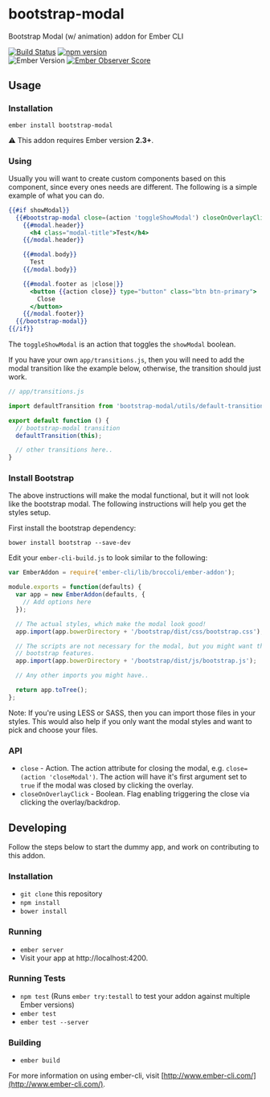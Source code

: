 # bootstrap-modal

Bootstrap Modal (w/ animation) addon for Ember CLI

[![Build Status](https://travis-ci.org/knownasilya/bootstrap-modal.svg)](https://travis-ci.org/knownasilya/bootstrap-modal)
[![npm version](https://badge.fury.io/js/bootstrap-modal.svg)](https://badge.fury.io/js/bootstrap-modal)  
![Ember Version][ember-version]
[![Ember Observer Score](http://emberobserver.com/badges/bootstrap-modal.svg)](http://emberobserver.com/addons/bootstrap-modal)

## Usage

### Installation


```no-highlight
ember install bootstrap-modal
```

:warning: This addon requires Ember version __2.3+__.

### Using

Usually you will want to create custom components based on this component, since
every ones needs are different. The following is a simple example of what you can do.

```hbs
{{#if showModal}}
  {{#bootstrap-modal close=(action 'toggleShowModal') closeOnOverlayClick=true as |modal|}}
    {{#modal.header}}
      <h4 class="modal-title">Test</h4>
    {{/modal.header}}

    {{#modal.body}}
      Test
    {{/modal.body}}

    {{#modal.footer as |close|}}
      <button {{action close}} type="button" class="btn btn-primary">
        Close
      </button>
    {{/modal.footer}}
  {{/bootstrap-modal}}
{{/if}}
```

The `toggleShowModal` is an action that toggles the `showModal` boolean.

If you have your own `app/transitions.js`, then you will need to add the modal transition
like the example below, otherwise, the transition should just work.

```js
// app/transitions.js

import defaultTransition from 'bootstrap-modal/utils/default-transition';

export default function () {
  // bootstrap-modal transition
  defaultTransition(this);

  // other transitions here..
}
```

### Install Bootstrap

The above instructions will make the modal functional, but it will not
look like the bootstrap modal. The following instructions will help you
get the styles setup.

First install the bootstrap dependency:

```no-highlight
bower install bootstrap --save-dev
```

Edit your `ember-cli-build.js` to look similar to the following:

```js
var EmberAddon = require('ember-cli/lib/broccoli/ember-addon');

module.exports = function(defaults) {
  var app = new EmberAddon(defaults, {
    // Add options here
  });

  // The actual styles, which make the modal look good!
  app.import(app.bowerDirectory + '/bootstrap/dist/css/bootstrap.css');

  // The scripts are not necessary for the modal, but you might want them for other
  // bootstrap features.
  app.import(app.bowerDirectory + '/bootstrap/dist/js/bootstrap.js');

  // Any other imports you might have..

  return app.toTree();
};
```

Note: If you're using LESS or SASS, then you can import
those files in your styles. This would also help if you only want
the modal styles and want to pick and choose your files.

### API

* `close` - Action. The action attribute for closing the modal, e.g. `close=(action 'closeModal')`. The action will have it's first argument
  set to `true` if the modal was closed by clicking the overlay.
* `closeOnOverlayClick` - Boolean. Flag enabling triggering the close via clicking the overlay/backdrop.


## Developing

Follow the steps below to start the dummy app, and work on contributing
to this addon.

### Installation

* `git clone` this repository
* `npm install`
* `bower install`

### Running

* `ember server`
* Visit your app at http://localhost:4200.

### Running Tests

* `npm test` (Runs `ember try:testall` to test your addon against multiple Ember versions)
* `ember test`
* `ember test --server`

### Building

* `ember build`

For more information on using ember-cli, visit [http://www.ember-cli.com/](http://www.ember-cli.com/).

[ember-version]: https://embadge.io/v1/badge.svg?start=1.13.0

